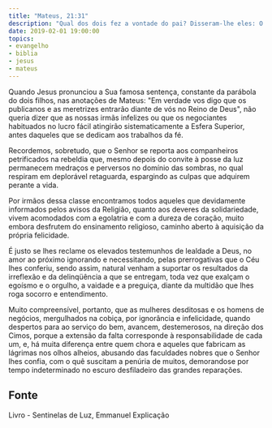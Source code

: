 ```yaml
---
title: "Mateus, 21:31"
description: "Qual dos dois fez a vontade do pai? Disseram-lhe eles: O primeiro. Disse-lhes Jesus: Em verdade vos digo que os publicanos e as meretrizes entram adiante de vós no reino de Deus."
date: 2019-02-01 19:00:00
topics: 
- evangelho
- biblia
- jesus
- mateus
---
```


Quando Jesus pronunciou a Sua famosa sentença, constante da parábola do
dois filhos, nas anotações de Mateus: "Em verdade vos digo que os publicanos e as
meretrizes entrarão diante de vós no Reino de Deus", não queria dizer que as nossas
irmãs infelizes ou que os negociantes habituados no lucro fácil atingirão
sistematicamente a Esfera Superior, antes daqueles que se dedicam aos trabalhos da fé.

Recordemos, sobretudo, que o Senhor se reporta aos companheiros
petrificados na rebeldia que, mesmo depois do convite à posse da luz permanecem
medraços e perversos no domínio das sombras, no qual respiram em deplorável
retaguarda, espargindo as culpas que adquirem perante a vida.

Por irmãos dessa classe encontramos todos aqueles que devidamente
informados pelos avisos da Religião, quanto aos deveres da solidariedade, vivem
acomodados com a egolatria e com a dureza de coração, muito embora desfrutem do
ensinamento religioso, caminho aberto à aquisição da própria felicidade.

É justo se lhes reclame os elevados testemunhos de lealdade a Deus, no
amor ao próximo ignorando e necessitando, pelas prerrogativas que o Céu lhes conferiu,
sendo assim, natural venham a suportar os resultados da irreflexão e da delinqüência a
que se entregam, toda vez que exalçam o egoísmo e o orgulho, a vaidade e a preguiça,
diante da multidão que lhes roga socorro e entendimento.

Muito compreensível, portanto, que as mulheres desditosas e os homens de
negócios, mergulhados na cobiça, por ignorância e infelicidade, quando despertos
para ao serviço do bem, avancem, destemerosos, na direção dos Cimos, porque a
extensão da falta corresponde à responsabilidade de cada um, e, há muita
diferença entre quem chora e aqueles que fabricam as lágrimas nos olhos alheios,
abusando das faculdades nobres que o Senhor lhes confia, com o quê suscitam a
penúria de muitos, demorandose por tempo indeterminado no escuro desfiladeiro
das grandes reparações.


## Fonte
Livro - Sentinelas de Luz, Emmanuel
Explicação
